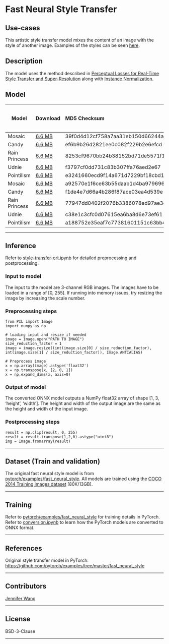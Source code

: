 # Fast Neural Style Transfer

## Use-cases
This artistic style transfer model mixes the content of an image with the style of another image. Examples of the styles can be seen [here](https://github.com/pytorch/examples/tree/master/fast_neural_style#models).


## Description
The model uses the method described in [Perceptual Losses for Real-Time Style Transfer and Super-Resolution](https://arxiv.org/abs/1603.08155) along with [Instance Normalization](https://arxiv.org/pdf/1607.08022.pdf).
  

## Model
 |Model        |Download  |MD5 Checksum| Download (with sample test data)|ONNX version|Opset version|
|-------------|:--------------|:--------------|:--------------|:--------------|:--------------|
|Mosaic|[6.6 MB](models/opset9/mosaic.onnx)  | 39f0d4d12cf758a7aa31eb150d66244a| [7.2 MB](models/opset9/mosaic.tar.gz)|1.4|9|
|Candy|[6.6 MB](models/opset9/candy.onnx)  | ef6b9b26d2821ee0c082f229b2e6efcd| [7.2 MB](models/opset9/candy.tar.gz)|1.4|9|
|Rain Princess|[6.6 MB](models/opset9/rain_princess.onnx)  | 8253cf9670bb24b38152bd71de5571f1|[7.2 MB](models/opset9/rain_princess.tar.gz)|1.4|9|
|Udnie|[6.6 MB](models/opset9/udnie.onnx)  | f3797cf0dd731c83b307ffa76aed2e67| [7.2 MB](models/opset9/udnie.tar.gz)|1.4|9|
|Pointilism|[6.6 MB](models/opset9/pointilism.onnx)  | e3241660ecd9f14a671d7229bf18cbd1| [7.2 MB](models/opset9/pointilism.tar.gz)|1.4|9|
|Mosaic|[6.6 MB](models/opset8/mosaic.onnx)  | a92570e1f6ce63b55daab1d4ba979696| [7.2 MB](models/opset8/mosaic.tar.gz)|1.4|8|
|Candy|[6.6 MB](models/opset8/candy.onnx)  | f1de4e7d66a4b286f87ace03ea4d539e| [7.2 MB](models/opset8/candy.tar.gz)|1.4|8|
|Rain Princess|[6.6 MB](models/opset8/rain_princess.onnx)  | 77947dd0402f2076b3386078ed97ae3e|[7.2 MB](models/opset8/rain_princess.tar.gz)|1.4|8|
|Udnie|[6.6 MB](models/opset8/udnie.onnx)  | c38e1c3cfc0d07615ea6ba8d6e73ef61| [7.2 MB](models/opset8/udnie.tar.gz)|1.4|8|
|Pointilism|[6.6 MB](models/opset8/pointilism.onnx)  | a188752e35eaf7c77381601151c63bb4| [7.2 MB](models/opset8/pointilism.tar.gz)|1.4|8|
<hr>

## Inference
Refer to [style-transfer-ort.ipynb](style-transfer-ort.ipynb) for detailed preprocessing and postprocessing.

### Input to model
The input to the model are 3-channel RGB images. The images have to be loaded in a range of [0, 255]. If running into memory issues, try resizing the image by increasing the scale number. 

### Preprocessing steps
```
from PIL import Image
import numpy as np

# loading input and resize if needed
image = Image.open("PATH TO IMAGE")
size_reduction_factor = 1 
image = image.resize((int(image.size[0] / size_reduction_factor), int(image.size[1] / size_reduction_factor)), Image.ANTIALIAS)

# Preprocess image
x = np.array(image).astype('float32')
x = np.transpose(x, [2, 0, 1])
x = np.expand_dims(x, axis=0)
```

### Output of model
The converted ONNX model outputs a NumPy float32 array of shape [1, 3, ‘height’, ‘width’]. The height and width of the output image are the same as the height and width of the input image. 

### Postprocessing steps
```
result = np.clip(result, 0, 255)
result = result.transpose(1,2,0).astype("uint8")
img = Image.fromarray(result)
```
<hr>

## Dataset (Train and validation)
The original fast neural style model is from [pytorch/examples/fast_neural_style](https://github.com/pytorch/examples/tree/master/fast_neural_style). All models are trained using the [COCO 2014 Training images dataset](http://cocodataset.org/#download) [80K/13GB]. 
<hr>

## Training
Refer to [pytorch/examples/fast_neural_style](https://github.com/pytorch/examples/tree/master/fast_neural_style) for training details in PyTorch. Refer to [conversion.ipynb](conversion.ipynb) to learn how the PyTorch models are converted to ONNX format.
<hr>


## References
Original style transfer model in PyTorch: <https://github.com/pytorch/examples/tree/master/fast_neural_style>
<hr>

## Contributors
[Jennifer Wang](https://github.com/jennifererwangg)
<hr>

## License
BSD-3-Clause
<hr>
